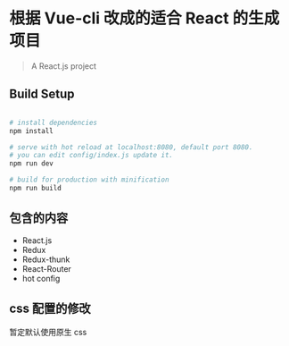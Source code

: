# 根据 Vue-cli 改成的适合 React 的生成项目

> A React.js project

## Build Setup

``` bash

# install dependencies
npm install

# serve with hot reload at localhost:8080, default port 8080.
# you can edit config/index.js update it.
npm run dev

# build for production with minification
npm run build

```

## 包含的内容

- React.js
- Redux
- Redux-thunk
- React-Router
- hot config

## css 配置的修改

暂定默认使用原生 css
